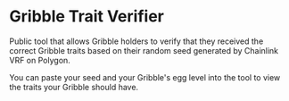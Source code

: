 # Gribble Trait Verifier
Public tool that allows Gribble holders to verify that they received the correct Gribble traits based on their random seed generated by Chainlink VRF on Polygon.

You can paste your seed and your Gribble's egg level into the tool to view the traits your Gribble should have.